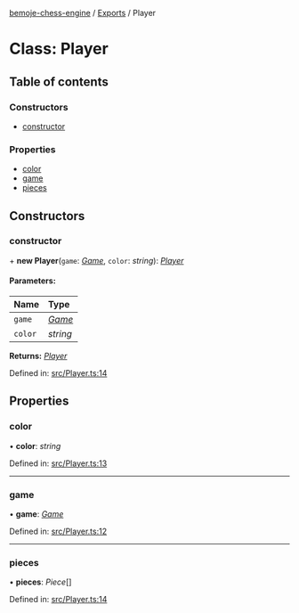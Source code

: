 [bemoje-chess-engine](../README.md) / [Exports](../modules.md) / Player

# Class: Player

## Table of contents

### Constructors

- [constructor](player.md#constructor)

### Properties

- [color](player.md#color)
- [game](player.md#game)
- [pieces](player.md#pieces)

## Constructors

### constructor

\+ **new Player**(`game`: [*Game*](game.md), `color`: *string*): [*Player*](player.md)

#### Parameters:

Name | Type |
:------ | :------ |
`game` | [*Game*](game.md) |
`color` | *string* |

**Returns:** [*Player*](player.md)

Defined in: [src/Player.ts:14](https://github.com/bemoje/chess/blob/e03f9b9/src/Player.ts#L14)

## Properties

### color

• **color**: *string*

Defined in: [src/Player.ts:13](https://github.com/bemoje/chess/blob/e03f9b9/src/Player.ts#L13)

___

### game

• **game**: [*Game*](game.md)

Defined in: [src/Player.ts:12](https://github.com/bemoje/chess/blob/e03f9b9/src/Player.ts#L12)

___

### pieces

• **pieces**: *Piece*[]

Defined in: [src/Player.ts:14](https://github.com/bemoje/chess/blob/e03f9b9/src/Player.ts#L14)
